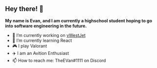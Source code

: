 ## Hey there! 👋
**My name is Evan, and I am currently a highschool student hoping to go into software engineering in the future.**

- 🔭 I’m currently working on [vWestJet](https://www.vwestjet.org/home.html)
- 🌱 I’m currently learning React
- 🎮 I play Valorant
- ✈️ I am an Avition Enthusiast
- 📫 How to reach me: TheEVan#1111 on Discord
